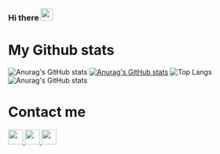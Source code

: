 ### Hi there <img src="https://raw.githubusercontent.com/aemmadi/aemmadi/master/wave.gif" height=25px />



<!--
**Duniaalkilany/Duniaalkilany** is a ✨ _special_ ✨ repository because its `README.md` (this file) appears on your GitHub profile.

Here are some ideas to get you started:

- 🔭 I’m currently working on ...
- 🌱 I’m currently learning ...
- 👯 I’m looking to collaborate on ...
- 🤔 I’m looking for help with ...
- 💬 Ask me about ...
- 📫 How to reach me: ...
- 😄 Pronouns: ...
- ⚡ Fun fact: ...
-->

# My Github stats

![Anurag's GitHub stats](https://github-readme-stats.vercel.app/api?username=salehziad&show_icons=true&theme=radical&text_color=FFFFFF&bg_color=000000)
[![Anurag's GitHub stats](https://github-readme-stats.vercel.app/api?username=salehziad)](https://github.com/anuraghazra/github-readme-stats)
![Top Langs](https://github-readme-stats.vercel.app/api/top-langs/?username=qusaiqeisi&layout=compact&card_width=445px&bg_color=000000&text_color=FFFFFF&title_color=ff3377)
![Anurag's GitHub stats](https://github-readme-stats.vercel.app/api?username=salehziad&hide=contribs,prs)
# Contact me


<a href="https://web.facebook.com/qusai.alqaisi.56">
<img src="https://img.shields.io/badge/Facebook-1877F2?style=for-the-badge&logo=facebook&logoColor=white"height=30px />
</a>




<a href="https://www.linkedin.com/in/qusai-alqaisi-090037135/">
<img src="https://img.shields.io/badge/LinkedIn-0077B5?style=for-the-badge&logo=linkedin&logoColor=white" height=30px  />
</a>

<a href="qusaiqeisi6@gmail.com">
<img src="https://img.shields.io/badge/Gmail-D14836?style=for-the-badge&logo=gmail&logoColor=white"height=30px />
</a>

<!-- <a href="https://github.com/anuraghazra/github-readme-stats">
  <img align="center" src="https://github-readme-stats.vercel.app/api?username=Duniaalkilany&show_icons=true&theme=radical" />
</a>
 -->


<!-- <a href="https://github.com/anuraghazra/github-readme-stats">
  <img align="center" src="https://github-readme-stats.vercel.app/api/top-langs/?username=Duniaalkilany&layout=compact&border_color=#ff0000" />
</a>
 -->
